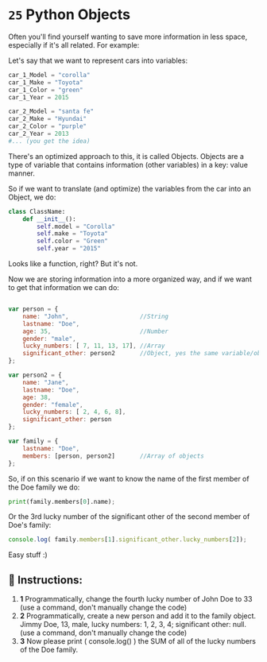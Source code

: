 # `25` Python Objects

Often you'll find yourself wanting to save more information in less space, especially if it's all related. For example:

Let's say that we want to represent cars into variables:

```py
car_1_Model = "corolla"
car_1_Make = "Toyota"
car_1_Color = "green"
car_1_Year = 2015

car_2_Model = "santa fe"
car_2_Make = "Hyundai"
car_2_Color = "purple"
car_2_Year = 2013
#... (you get the idea)
```

There's an optimized approach to this, it is called Objects. Objects are a type of variable that contains information (other variables) in a key: value manner.

So if we want to translate (and optimize) the variables from the car into an Object, we do:

```py
class ClassName:
    def __init__():
        self.model = "Corolla"
        self.make = "Toyota"
        self.color = "Green"
        self.year = "2015"

```


Looks like a function, right? But it's not.

Now we are storing information into a more organized way, and if we want to get that information we can do:

```js

var person = {
    name: "John",                    //String
    lastname: "Doe",
    age: 35,                         //Number
    gender: "male",
    lucky_numbers: [ 7, 11, 13, 17], //Array
    significant_other: person2       //Object, yes the same variable/object defined after
};

var person2 = {
    name: "Jane",
    lastname: "Doe",
    age: 38,
    gender: "female",
    lucky_numbers: [ 2, 4, 6, 8],
    significant_other: person
};

var family = {
    lastname: "Doe",
    members: [person, person2]       //Array of objects
};
```
So, if on this scenario if we want to know the name of the first member of the Doe family we do:

```py
print(family.members[0].name);
```

Or the 3rd lucky number of the significant other of the second member of Doe's family:

```Javascript
console.log( family.members[1].significant_other.lucky_numbers[2]);
```

Easy stuff :)
## 📝 Instructions:
1. **1** Programmatically, change the fourth lucky number of John Doe to 33 (use a command, don't manually change the code)
2. **2** Programmatically, create a new person and add it to the family object. Jimmy Doe, 13, male, lucky numbers: 1, 2, 3, 4; significant other: null. (use a command, don't manually change the code)
3. **3** Now please print ( console.log() ) the SUM of all of the lucky numbers of the Doe family.


